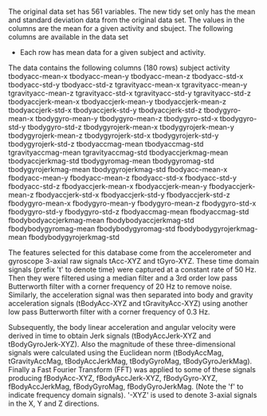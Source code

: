 The original data set has 561 variables. The new tidy set only has the mean and standard deviation data from the original data set. The values in the columns are the mean for a given activity and sbuject.
The following columns are available in the data set
- Each row has mean data for a given subject and activity. 

The data contains the following columns (180 rows)
subject 
activity 
tbodyacc-mean-x 
tbodyacc-mean-y 
tbodyacc-mean-z 
tbodyacc-std-x 
tbodyacc-std-y 
tbodyacc-std-z 
tgravityacc-mean-x 
tgravityacc-mean-y 
tgravityacc-mean-z 
tgravityacc-std-x 
tgravityacc-std-y 
tgravityacc-std-z 
tbodyaccjerk-mean-x 
tbodyaccjerk-mean-y 
tbodyaccjerk-mean-z 
tbodyaccjerk-std-x 
tbodyaccjerk-std-y 
tbodyaccjerk-std-z 
tbodygyro-mean-x 
tbodygyro-mean-y 
tbodygyro-mean-z 
tbodygyro-std-x 
tbodygyro-std-y 
tbodygyro-std-z 
tbodygyrojerk-mean-x 
tbodygyrojerk-mean-y 
tbodygyrojerk-mean-z 
tbodygyrojerk-std-x 
tbodygyrojerk-std-y 
tbodygyrojerk-std-z 
tbodyaccmag-mean 
tbodyaccmag-std 
tgravityaccmag-mean 
tgravityaccmag-std 
tbodyaccjerkmag-mean 
tbodyaccjerkmag-std 
tbodygyromag-mean 
tbodygyromag-std 
tbodygyrojerkmag-mean 
tbodygyrojerkmag-std 
fbodyacc-mean-x 
fbodyacc-mean-y 
fbodyacc-mean-z 
fbodyacc-std-x 
fbodyacc-std-y 
fbodyacc-std-z 
fbodyaccjerk-mean-x 
fbodyaccjerk-mean-y 
fbodyaccjerk-mean-z 
fbodyaccjerk-std-x 
fbodyaccjerk-std-y 
fbodyaccjerk-std-z 
fbodygyro-mean-x 
fbodygyro-mean-y 
fbodygyro-mean-z 
fbodygyro-std-x 
fbodygyro-std-y 
fbodygyro-std-z 
fbodyaccmag-mean 
fbodyaccmag-std 
fbodybodyaccjerkmag-mean 
fbodybodyaccjerkmag-std 
fbodybodygyromag-mean 
fbodybodygyromag-std 
fbodybodygyrojerkmag-mean 
fbodybodygyrojerkmag-std

The features selected for this database come from the accelerometer and gyroscope 3-axial raw signals tAcc-XYZ and tGyro-XYZ. These time domain signals (prefix 't' to denote time) were captured at a constant rate of 50 Hz. Then they were filtered using a median filter and a 3rd order low pass Butterworth filter with a corner frequency of 20 Hz to remove noise. Similarly, the acceleration signal was then separated into body and gravity acceleration signals (tBodyAcc-XYZ and tGravityAcc-XYZ) using another low pass Butterworth filter with a corner frequency of 0.3 Hz. 

Subsequently, the body linear acceleration and angular velocity were derived in time to obtain Jerk signals (tBodyAccJerk-XYZ and tBodyGyroJerk-XYZ). Also the magnitude of these three-dimensional signals were calculated using the Euclidean norm (tBodyAccMag, tGravityAccMag, tBodyAccJerkMag, tBodyGyroMag, tBodyGyroJerkMag). Finally a Fast Fourier Transform (FFT) was applied to some of these signals producing fBodyAcc-XYZ, fBodyAccJerk-XYZ, fBodyGyro-XYZ, fBodyAccJerkMag, fBodyGyroMag, fBodyGyroJerkMag. (Note the 'f' to indicate frequency domain signals). 
'-XYZ' is used to denote 3-axial signals in the X, Y and Z directions.
